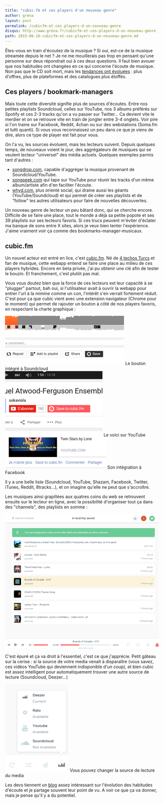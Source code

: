 ```yaml
---
title: "cubic.fm et ces players d'un nouveau genre"
author: grena
layout: post
permalink: /cubicfm-et-ces-players-d-un-nouveau-genre
disqus: http://www.grena.fr/cubicfm-et-ces-players-d-un-nouveau-genre
path: 2015-06-16-cubicfm-et-ces-players-d-un-nouveau-genre.md
---
```


Êtes-vous en train d'écoutez de la musique ? Si oui, est-ce de la musique streamée depuis le net ? Je ne me mouillerais pas trop en pensant qu'une personne sur deux répondrait oui à ces deux questions. Il faut bien avouer que nos habitudes ont changées en ce qui concerne l'écoute de musique. Non pas que le CD soit mort, mais les [tendances ont évoluées](http://www.ifpi.org/news/Global-digital-music-revenues-match-physical-format-sales-for-first-time) : plus d'offres, plus de plateformes et des catalogues plus étoffés.

## Ces players / bookmark-managers
Mais toute cette diversité signifie plus de sources d'écoutes. Entre nos petites playlists Soundcloud, celles sur YouTube, nos 3 albums préférés sur Spotify et ces 2-3 tracks qu'on a vu passer sur Twitter... Ca devient vite le merdier et on se retrouve vite en train de jongler entre 3-4 onglets. Voir pire si l'on traine sur Facebook, Reddit, 4chan ou sur des webstations (Soma.fm et tutti quanti). Si vous vous reconnaissez un peu dans ce que je viens de dire, alors ce type de player est fait pour vous.

On l'a vu, les sources évoluent, mais les lecteurs suivent. Depuis quelques temps, de nouveaux voient le jour, des aggrégateurs de musiques qui se veulent lecteur "universel" des média actuels. Quelques exemples parmis tant d'autres :

- [songdrop.com](https://songdrop.com), capable d'aggréger la musique provenant de Soundcloud/YouTube.
- [songpeek.com](http://www.songpeek.com/) qui tape sur YouTube pour réunir les tracks d'un même album/artiste afin d'en faciliter l'écoute.
- [whyd.com](http://whyd.com/), plus orienté social, qui draine aussi les géants (YouTube/Soundcloud) et qui permet de créer ses playlists et de "follow" les autres utilisateurs pour faire de nouvelles découvertes.

Un nouveau genre de lecteur un peu bâtard donc, qui se cherche encore. Difficile de se faire une place, tout le monde a déjà sa petite popote et ses 39 playlists sur ses lecteurs favoris. Si ces trucs peuvent m'éviter d'éclater ma banque de sons entre X sites, alors je veux bien tenter l'expérience. J'aime vraiment voir ça comme des bookmarks-manager-musicaux.

## cubic.fm
Un nouvel acteur est entré en lice, c'est [cubic.fm](https://cubic.fm).
Né de [4 techos Turcs](http://blog.cubic.fm/team/) et fan de musique, cette webapp entend se faire une place au milieu de ces players hybrides. Encore en beta privée, j'ai pu obtenir une clé afin de tester le bouzin. Et franchement, c'est plutôt pas mal.

Vous vous doutez bien que la force de ces lecteurs est leur capacité à se "plugger" partout, bah oui, si l'utilisateur avait à ouvrir la webapp pour entrer l'url à la mimine comme un con, l'intérêt s'en verrait fortement réduit. C'est pour ça que cubic vient avec une extension navigateur (Chrome pour le moment) qui permet de rajouter un bouton à côté de nos players favoris, en respectant la charte graphique :

<div class="img-legend">
    <img src="/assets/img/posts/cubic1.png" class="img-thumbnail ">
    <span>Le bouton intégré à Soundcloud</span>
</div>

<div class="img-legend">
    <img src="/assets/img/posts/cubic2.png" class="img-thumbnail img-center">
    <span>Le voici sur YouTube</span>
</div>

<div class="img-legend">
    <img src="/assets/img/posts/cubic3.png" class="img-thumbnail img-center">
    <span>Son intégration à Facebook</span>
</div>

Il y a une belle liste (Soundcloud, YouTube, Shazam, Facebook, Twitter, iTunes, Reddit, 8tracks...), et on imagine qu'elle ne peut que s'accroître.

Les musiques ainsi grapillées aux quatres coins du web se retrouvent ensuite sur le lecteur en ligne, avec la possibilité d'organiser tout ça dans des "channels", des playlists en somme :

<img src="/assets/img/posts/cubic4.png" class="img-thumbnail">

C'est épuré et ça va droit à l'essentiel, c'est ce que j'apprécie.
Petit gâteau sur la cerise : si la source de votre media venait à disparaître (vous savez, ces vidéos YouTube qui deviennent indisponible d'un coup), et bien cubic est assez intelligent pour automatiquement trouver une autre source de lecture (Soundcloud, Deezer...)

<div class="img-legend">
    <img src="/assets/img/posts/cubic5.png" class="img-thumbnail">
    <span>Vous pouvez changer la source de lecture du media</span>
</div>

Les devs tiennent un [blog](http://blog.cubic.fm/) assez intéressant sur l'évolution des habitudes d'écoute et je partage souvent leur point de vu. A voir ce que ça va donner, mais je pense qu'il y a du potentiel.
